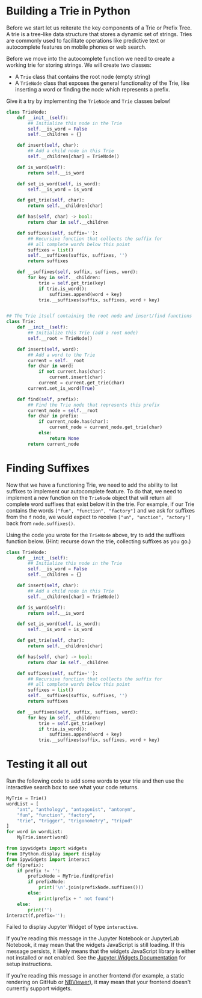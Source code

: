 
# Building a Trie in Python

Before we start let us reiterate the key components of a Trie or Prefix Tree. A trie is a tree-like data structure that stores a dynamic set of strings. Tries are commonly used to facilitate operations like predictive text or autocomplete features on mobile phones or web search.

Before we move into the autocomplete function we need to create a working trie for storing strings.  We will create two classes:
* A `Trie` class that contains the root node (empty string)
* A `TrieNode` class that exposes the general functionality of the Trie, like inserting a word or finding the node which represents a prefix.

Give it a try by implementing the `TrieNode` and `Trie` classes below!


```python
class TrieNode:
    def __init__(self):
        ## Initialize this node in the Trie
        self.__is_word = False
        self.__children = {}

    def insert(self, char):
        ## Add a child node in this Trie
        self.__children[char] = TrieNode()

    def is_word(self):
        return self.__is_word

    def set_is_word(self, is_word):
        self.__is_word = is_word

    def get_trie(self, char):
        return self.__children[char]

    def has(self, char) -> bool:
        return char in self.__children

    def suffixes(self, suffix=''):
        ## Recursive function that collects the suffix for
        ## all complete words below this point
        suffixes = list()
        self.__suffixes(suffix, suffixes, '')
        return suffixes

    def __suffixes(self, suffix, suffixes, word):
        for key in self.__children:
            trie = self.get_trie(key)
            if trie.is_word():
                suffixes.append(word + key)
            trie.__suffixes(suffix, suffixes, word + key)


## The Trie itself containing the root node and insert/find functions
class Trie:
    def __init__(self):
        ## Initialize this Trie (add a root node)
        self.__root = TrieNode()

    def insert(self, word):
        ## Add a word to the Trie
        current = self.__root
        for char in word:
            if not current.has(char):
                current.insert(char)
            current = current.get_trie(char)
        current.set_is_word(True)

    def find(self, prefix):
        ## Find the Trie node that represents this prefix
        current_node = self.__root
        for char in prefix:
            if current_node.has(char):
                current_node = current_node.get_trie(char)
            else:
                return None
        return current_node
```

# Finding Suffixes

Now that we have a functioning Trie, we need to add the ability to list suffixes to implement our autocomplete feature.  To do that, we need to implement a new function on the `TrieNode` object that will return all complete word suffixes that exist below it in the trie.  For example, if our Trie contains the words `["fun", "function", "factory"]` and we ask for suffixes from the `f` node, we would expect to receive `["un", "unction", "actory"]` back from `node.suffixes()`.

Using the code you wrote for the `TrieNode` above, try to add the suffixes function below. (Hint: recurse down the trie, collecting suffixes as you go.)


```python
class TrieNode:
    def __init__(self):
        ## Initialize this node in the Trie
        self.__is_word = False
        self.__children = {}

    def insert(self, char):
        ## Add a child node in this Trie
        self.__children[char] = TrieNode()

    def is_word(self):
        return self.__is_word

    def set_is_word(self, is_word):
        self.__is_word = is_word

    def get_trie(self, char):
        return self.__children[char]

    def has(self, char) -> bool:
        return char in self.__children

    def suffixes(self, suffix=''):
        ## Recursive function that collects the suffix for
        ## all complete words below this point
        suffixes = list()
        self.__suffixes(suffix, suffixes, '')
        return suffixes

    def __suffixes(self, suffix, suffixes, word):
        for key in self.__children:
            trie = self.get_trie(key)
            if trie.is_word():
                suffixes.append(word + key)
            trie.__suffixes(suffix, suffixes, word + key)
```

# Testing it all out

Run the following code to add some words to your trie and then use the interactive search box to see what your code returns.


```python
MyTrie = Trie()
wordList = [
    "ant", "anthology", "antagonist", "antonym", 
    "fun", "function", "factory", 
    "trie", "trigger", "trigonometry", "tripod"
]
for word in wordList:
    MyTrie.insert(word)
```


```python
from ipywidgets import widgets
from IPython.display import display
from ipywidgets import interact
def f(prefix):
    if prefix != '':
        prefixNode = MyTrie.find(prefix)
        if prefixNode:
            print('\n'.join(prefixNode.suffixes()))
        else:
            print(prefix + " not found")
    else:
        print('')
interact(f,prefix='');
```


<p>Failed to display Jupyter Widget of type <code>interactive</code>.</p>
<p>
  If you're reading this message in the Jupyter Notebook or JupyterLab Notebook, it may mean
  that the widgets JavaScript is still loading. If this message persists, it
  likely means that the widgets JavaScript library is either not installed or
  not enabled. See the <a href="https://ipywidgets.readthedocs.io/en/stable/user_install.html">Jupyter
  Widgets Documentation</a> for setup instructions.
</p>
<p>
  If you're reading this message in another frontend (for example, a static
  rendering on GitHub or <a href="https://nbviewer.jupyter.org/">NBViewer</a>),
  it may mean that your frontend doesn't currently support widgets.
</p>




```python

```
